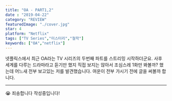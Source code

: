 ```yaml
---
title: "OA - PART1,2"
date : "2019-04-22"
category: "REVIEW"
featuredImage: "./cover.jpg"
star: 4
platform: "Netflix"
tags: ["TV Series","미스터리","철학"]
keywords: ["OA","netflix"]
---
```


넷플릭스에서 최근 OA라는 TV 시리즈의 두번째 파트를 스트리밍 시작하더군요. 사후 세계를 다루는 드라마라고 듣기만 했지 직접 보지는 않아서 조심스레 1화만 봐볼까? 했는데 어느새 전부 보고있는 저를 발견했습니다. 여운이 전부 가시기 전에 글을 써볼까 합니다.

<!-- end -->

- - -

😭 죄송합니다 작성중입니다!